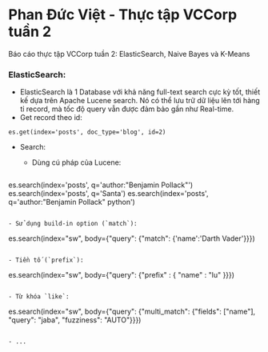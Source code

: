 # Phan Đức Việt - Thực tập VCCorp tuần 2
Báo cáo thực tập VCCorp tuần 2: ElasticSearch, Naive Bayes và K-Means

### ElasticSearch:
- ElasticSearch là 1 Database với khả năng full-text search cực kỳ tốt, thiết kế dựa trên Apache Lucene search. Nó có thể lưu trữ dữ liệu lên tới hàng tỉ record, mà tốc độ query vẫn được đảm bảo gần như Real-time.
- Get record theo id:
```
es.get(index='posts', doc_type='blog', id=2)
```
- Search:

  - Dùng cú pháp của Lucene:
  ```
es.search(index='posts', q='author:"Benjamin Pollack"')
es.search(index='posts', q='Santa')
es.search(index='posts', q='author:"Benjamin Pollack" python')
  ```

  - Sử dụng build-in option (`match`):
  
  ```
  es.search(index="sw", body={"query": {"match": {'name':'Darth Vader'}}})
  ```

  - Tiền tố (`prefix`):
  ```
  es.search(index="sw", body={"query": {"prefix" : { "name" : "lu" }}})
  ```

  - Từ khóa `like`:
  ```
  es.search(index="sw", body={"query": {"multi_match": 
                             {"fields": ["name"], "query": "jaba", "fuzziness": "AUTO"}}})
  ```
 
  - ...
